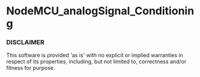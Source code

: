 # NodeMCU_analogSignal_Conditioning


### DISCLAIMER

This software is provided 'as is' with no explicit or implied warranties in respect of its properties, including, but not limited to, correctness and/or fitness for purpose.
